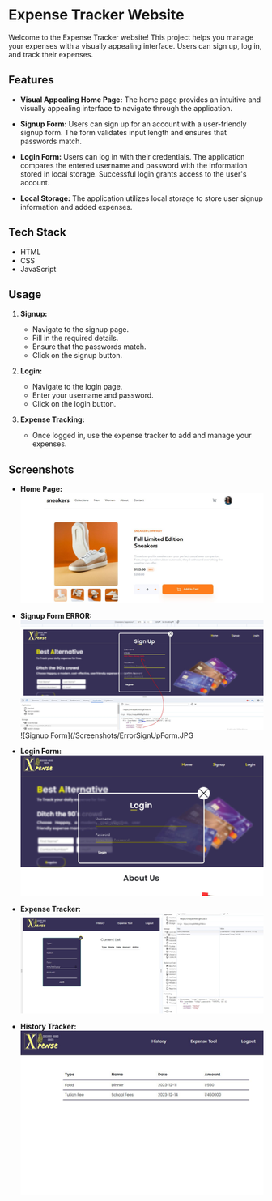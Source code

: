 # Expense Tracker Website

Welcome to the Expense Tracker website! This project helps you manage your expenses with a visually appealing interface. Users can sign up, log in, and track their expenses.

## Features

- **Visual Appealing Home Page:** The home page provides an intuitive and visually appealing interface to navigate through the application.

- **Signup Form:** Users can sign up for an account with a user-friendly signup form. The form validates input length and ensures that passwords match.

- **Login Form:** Users can log in with their credentials. The application compares the entered username and password with the information stored in local storage. Successful login grants access to the user's account.

- **Local Storage:** The application utilizes local storage to store user signup information and added expenses.

## Tech Stack

- HTML
- CSS
- JavaScript

## Usage

1. **Signup:**
   - Navigate to the signup page.
   - Fill in the required details.
   - Ensure that the passwords match.
   - Click on the signup button.

2. **Login:**
   - Navigate to the login page.
   - Enter your username and password.
   - Click on the login button.

3. **Expense Tracking:**
   - Once logged in, use the expense tracker to add and manage your expenses.
  
## Screenshots

- **Home Page:**
![Home Page](/Screenshots/MAINPAGE.JPG)


- **Signup Form ERROR:**
  ![Signup Form](/Screenshots/SignupFormError.JPG)
  ![Signup Form](/Screenshots/ErrorSignUpForm.JPG

- **Login Form:**
  ![Login Form](/Screenshots/LoginForm.JPG)

- **Expense Tracker:**
  ![Expense Tracker](/Screenshots/ExpenseTool.JPG)

- **History Tracker:**
  ![Expense Tracker](/Screenshots/History.JPG)

  

